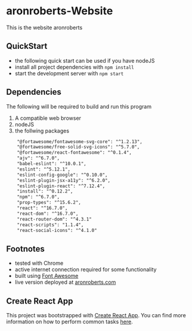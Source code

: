 # aronroberts-Website

This is the website aronroberts 

## QuickStart

* the following quick start can be used if you have nodeJS
* install all project dependencies with `npm install`
* start the development server with `npm start`

## Dependencies

The following will be required to build and run this program

1. A compatible web browser
2. nodeJS
3. the follwing packages
```xml
    "@fortawesome/fontawesome-svg-core": "^1.2.13",
    "@fortawesome/free-solid-svg-icons": "^5.7.0",
    "@fortawesome/react-fontawesome": "^0.1.4",
    "ajv": "^6.7.0",
    "babel-eslint": "^10.0.1",
    "eslint": "^5.12.1",
    "eslint-config-google": "^0.10.0",
    "eslint-plugin-jsx-a11y": "^6.2.0",
    "eslint-plugin-react": "^7.12.4",
    "install": "^0.12.2",
    "npm": "^6.7.0",
    "prop-types": "^15.6.2",
    "react": "^16.7.0",
    "react-dom": "^16.7.0",
    "react-router-dom": "^4.3.1"
    "react-scripts": "1.1.4",
    "react-social-icons": "^4.1.0"
```

## Footnotes

* tested with Chrome
* active internet connection required for some functionality
* built using [Font Awesome](https://fontawesome.com/)
* live version deployed at [aronroberts.com](http://aronroberts.com)

## Create React App

This project was bootstrapped with [Create React App](https://github.com/facebookincubator/create-react-app). You can find more information on how to perform common tasks [here](https://github.com/facebookincubator/create-react-app/blob/master/packages/react-scripts/template/README.md).

